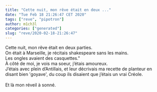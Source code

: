 ```yaml
---
title: "Cette nuit, mon rêve était en deux ..."
date: "Tue Feb 18 21:26:47 CET 2020"
tags: ["reve", "pipotron"]
author: m1ch3l
categories: ["generated"]
slug: "reve/2020-02-18-21:26:47"
---
```


Cette nuit, mon rêve était en deux parties.<br>
On était à Marseille, je récitais shakespeare sans les mains.<br>
Les ongles avaient des casquettes."<br>
À côté de moi, je vois ma soeur, j’étais amoureux.<br>
J’étais avec plein d’Antillais, et leur décrivais ma recette de planteur en disant bien 'goyave', du coup ils disaient que j’étais un vrai Créole.<br>
<br>
Et là mon réveil à sonné.<br>
<br>
